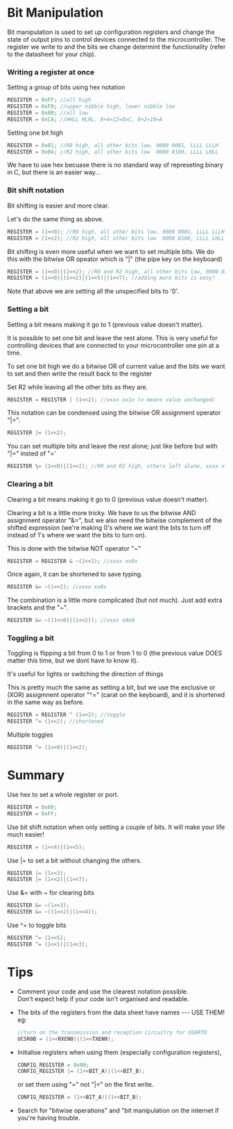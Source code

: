 # Bit Manipulation

Bit manipulation is used to set up configuration registers and change the state of output pins to control devices connected to the microcontroller. The register we write to and the bits we change determint the functionality (refer to the datasheet for your chip).

### Writing a register at once

Setting a group of bits using hex notation
```c
REGISTER = 0xFF; //all high
REGISTER = 0xF0; //upper nibble high, lower nibble low
REGISTER = 0x00; //all low
REGISTER = 0xCA; //HHLL HLHL, 8+4=12=0xC, 8+2=10=A
```

Setting one bit high
```c
REGISTER = 0x01; //R0 high, all other bits low, 0000 0001, LLLL LLLH
REGISTER = 0x04; //R2 high, all other bits low  0000 0100, LLLL LHLL
```
We have to use hex becuase there is no standard way of represeting binary in C, but there is an easier way...

### Bit shift notation
Bit shifting is easier and more clear.

Let's do the same thing as above.
```c
REGISTER = (1<<0); //R0 high, all other bits low, 0000 0001, LLLL LLLH
REGISTER = (1<<2); //R2 high, all other bits low  0000 0100, LLLL LHLL
```

Bit shifting is even more useful when we want to set multiple bits. We do this with the bitwise OR opeator which is "|" (the pipe key on the keyboard)

```c
REGISTER = (1<<0)|(1<<2); //R0 and R2 high, all other bits low, 0000 0101
REGISTER = (1<<0)|(1<<2)|(1<<5)|(1<<7); //adding more bits is easy!
```
Note that above we are setting all the unspecified bits to '0'.

### Setting a bit

Setting a bit means making it go to 1 (previous value doesn't matter).

It is possible to set one bit and leave the rest alone. This is very useful for controlling devices that are connected to your microcontroller one pin at a time.

To set one bit high we do a bitwise OR of current value and the bits we want to set and then write the result back to the register

Set R2 while leaving all the other bits as they are.
```c
REGISTER = REGISTER | (1<<2); //xxxx xx1x (x means value unchanged)
```
This notation can be condensed using the bitwise OR assignment operator "|=".
```c
REGISTER |= (1<<2);
```

You can set multiple bits and leave the rest alone; just like before but with "|=" insted of "='
```c
REGISTER \= (1<<0)|(1<<2); //R0 and R2 high, others left alone, xxxx x1x1
```

### Clearing a bit

Clearing a bit means making it go to 0 (previous value doesn't matter).

Clearing a bit is a little more tricky. We have to us the bitwise AND assignment operator "&=", but we also need the bitwise complement of the shifted expression (we're making 0's where we want the bits to turn off instead of 1's where we want the bits to turn on).

This is done with the bitwise NOT operator "~"
```c
REGISTER = REGISTER & ~(1<<2); //xxxx xx0x
```

Once again, it can be shortened to save typing.
```c
REGISTER &= ~(1<<2); //xxxx xx0x
```

The combination is a little more complicated (but not much). Just add extra brackets and the "~".
```c
REGISTER &= ~((1<<0)|(1<<2)); //xxxx x0x0
```
### Toggling a bit

Toggling is flipping a bit from 0 to 1 or from 1 to 0 (the previous value DOES matter this time, but we dont have to know it).

It's useful for lights or switching the direction of things

This is pretty much the same as setting a bit, but we use the exclusive or (XOR) assigmnent operator "^=" (carat on the keyboard), and it is shortened in the same way as before.
```c
REGISTER = REGISTER ^ (1<<2); //toggle
REGISTER ^= (1<<2); //shortened
```
Multiple toggles
```c
REGISTER ^= (1<<0)|(1<<2);
```

# Summary

Use hex to set a whole register or port.
```c
REGISTER = 0x00;
REGISTER = 0xFF;
```

Use bit shift notation when only setting a couple of bits. It will make your life much easier!
```c
REGISTER = (1<<4)|(1<<5);
```
Use |= to set a bit without changing the others. 
```c
REGISTER |= (1<<3);
REGISTER |= (1<<2)|(1<<7);
```
Use &= with ~ for clearing bits
```c
REGISTER &= ~(1<<3);
REGISTER &= ~((1<<2)|(1<<4));
```
Use ^= to toggle bits
```c
REGISTER ^= (1<<5);
REGISTER ^= (1<<1)|(1<<3);
```


# Tips

- Comment your code and use the clearest notation possible.  
  Don't expect help if your code isn't organised and readable.

- The bits of the registers from the data sheet have names --- USE THEM! eg:
  ```c
  //turn on the transmission and reception circuitry for USART0
  UCSR0B = (1<<RXEN0)|(1<<TXEN0);
  ```

- Initialise registers when using them (especially configuration registers),
  ```c
  CONFIG_REGISTER = 0x00;
  CONFIG_REGISTER |= (1<<BIT_A)|(1<<BIT_B);
  ```
  or set them using "=" not "|=" on the first write.
  ```c
  CONFIG_REGISTER = (1<<BIT_A)|(1<<BIT_B);
  ```
- Search for "bitwise operations" and "bit manipulation on the internet if you're having trouble.
